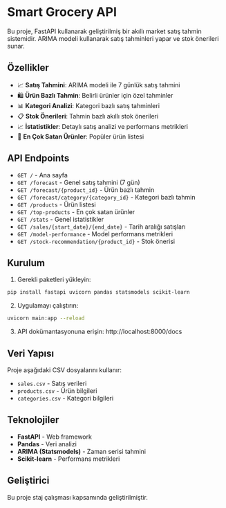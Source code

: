 
# Smart Grocery API

Bu proje, FastAPI kullanarak geliştirilmiş bir akıllı market satış tahmin sistemidir. ARIMA modeli kullanarak satış tahminleri yapar ve stok önerileri sunar.

## Özellikler

- 📈 **Satış Tahmini**: ARIMA modeli ile 7 günlük satış tahmini
- 🛍️ **Ürün Bazlı Tahmin**: Belirli ürünler için özel tahminler
- 📊 **Kategori Analizi**: Kategori bazlı satış tahminleri
- 📋 **Stok Önerileri**: Tahmin bazlı akıllı stok önerileri
- 📈 **İstatistikler**: Detaylı satış analizi ve performans metrikleri
- 🎯 **En Çok Satan Ürünler**: Popüler ürün listesi

## API Endpoints

- `GET /` - Ana sayfa
- `GET /forecast` - Genel satış tahmini (7 gün)
- `GET /forecast/{product_id}` - Ürün bazlı tahmin
- `GET /forecast/category/{category_id}` - Kategori bazlı tahmin
- `GET /products` - Ürün listesi
- `GET /top-products` - En çok satan ürünler
- `GET /stats` - Genel istatistikler
- `GET /sales/{start_date}/{end_date}` - Tarih aralığı satışları
- `GET /model-performance` - Model performans metrikleri
- `GET /stock-recommendation/{product_id}` - Stok önerisi

## Kurulum

1. Gerekli paketleri yükleyin:
```bash
pip install fastapi uvicorn pandas statsmodels scikit-learn
```

2. Uygulamayı çalıştırın:
```bash
uvicorn main:app --reload
```

3. API dokümantasyonuna erişin: http://localhost:8000/docs

## Veri Yapısı

Proje aşağıdaki CSV dosyalarını kullanır:
- `sales.csv` - Satış verileri
- `products.csv` - Ürün bilgileri
- `categories.csv` - Kategori bilgileri

## Teknolojiler

- **FastAPI** - Web framework
- **Pandas** - Veri analizi
- **ARIMA (Statsmodels)** - Zaman serisi tahmini
- **Scikit-learn** - Performans metrikleri

## Geliştirici

Bu proje staj çalışması kapsamında geliştirilmiştir.
